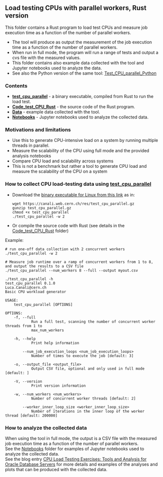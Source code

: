 ## Load testing CPUs with parallel workers, Rust version

This folder contains a Rust program to load test CPUs and measure job execution time as a function of the number of parallel workers.  
- The tool will produce as output the measurement of the job execution time as a function of the number of parallel workers.  
- When run in full mode, the program will run a range of tests and output a cvs file with the measured values.  
- This folder contains also example data collected with the tool and Jupyter notebooks used to analyze the data.  
- See also the Python version of the same tool: [Test_CPU_parallel_Python](../Test_CPU_parallel_Python)

### Contents
- [**test_cpu_parallel**](test_cpu_parallel) - a binary executable, compiled from Rust to run the load test.
- [**Code_test_CPU_Rust**](Code_test_CPU_Rust) - the source code of the Rust program.
- [**Data**](Data) - example data collected with the tool.
- [**Notebooks**](Notebooks) - Jupyter notebooks used to analyze the collected data.

### Motivations and limitations
  - Use this to generate CPU-intensive load on a system by running multiple threads in parallel.
  - Measure the scalability of the CPU using full mode and the provided analysis notebooks
  - Compare CPU load and scalability across systems
  - This is not a benchmark but rather a tool to generate CPU load and measure the scalability of the CPU on a system 
 
### How to collect CPU load-testing data using [test_cpu_parallel](test_cpu_parallel)
  - Download the [binary executable for Linux from this link](https://canali.web.cern.ch/res/test_cpu_parallel.gz) as in:
    ```
    wget https://canali.web.cern.ch/res/test_cpu_parallel.gz
    gunzip test_cpu_parallel.gz
    chmod +x test_cpu_parallel
    ./test_cpu_parallel -w 2 
    ```
  - Or compile the source code with Rust (see details in the [Code_test_CPU_Rust](Code_test_CPU_Rust) folder)

Example:
```
# run one-off data collection with 2 concurrent workers
./test_cpu_parallel -w 2 

# Measure job runtime over a ramp of concurrent workers from 1 to 8, and output the results to a CSV file
./test_cpu_parallel --num_workers 8 --full --output myout.csv 

./test_cpu_parallel -h
test_cpu_parallel 0.1.0
Luca.Canali@cern.ch
Basic CPU workload generator

USAGE:
    test_cpu_parallel [OPTIONS]

OPTIONS:
    -f, --full
            Run a full test, scanning the number of concurrent worker threads from 1 to
            max_num_workers

    -h, --help
            Print help information

        --num_job_execution_loops <num_job_execution_loops>
            Number of times to execute the job [default: 3]

    -o, --output_file <output_file>
            Output CSV file, optional and only used in full mode [default: ]

    -V, --version
            Print version information

    -w, --num_workers <num_workers>
            Number of concurrent worker threads [default: 2]

        --worker_inner_loop_size <worker_inner_loop_size>
            Number of iterations in the inner loop of the worker thread [default: 200000]
```

### How to analyze the collected data
When using the tool in full mode, the output is a CSV file with the measured job execution time as a function of the number of parallel workers.  
See the [Notebooks](Notebooks) folder for examples of Jupyter notebooks used to analyze the collected data.  
See the blog entry [CPU Load Testing Exercises: Tools and Analysis for Oracle Database Servers](https://db-blog.web.cern.ch/node/189) for more details
and examples of the analyses and plots that can be produced with the collected data. 
